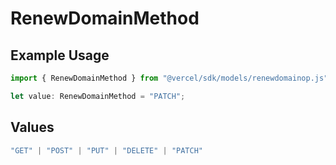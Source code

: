 # RenewDomainMethod

## Example Usage

```typescript
import { RenewDomainMethod } from "@vercel/sdk/models/renewdomainop.js";

let value: RenewDomainMethod = "PATCH";
```

## Values

```typescript
"GET" | "POST" | "PUT" | "DELETE" | "PATCH"
```